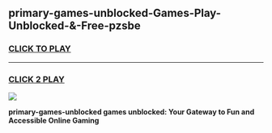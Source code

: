 
## primary-games-unblocked-Games-Play-Unblocked-&-Free-pzsbe
<h3>
<a href="https://premium76.site?title=primary-games-unblocked&ref=24A">CLICK TO PLAY</a></h3>
<hr>

<h3>
<a href="https://premium76.site?title=primary-games-unblocked&ref=24A">CLICK 2 PLAY</a>
  
</h3>

<a href="https://premium76.site?title=primary-games-unblocked&ref=24A"><img src="https://clearcache.store/games.png"></a>


**primary-games-unblocked games unblocked: Your Gateway to Fun and Accessible Online Gaming**
